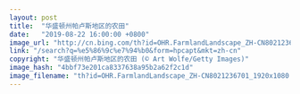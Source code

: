 ```yaml
---
layout: post
title:  "华盛顿州帕卢斯地区的农田"
date:   "2019-08-22 16:00:00 +0800"
image_url: "http://cn.bing.com/th?id=OHR.FarmlandLandscape_ZH-CN8021236701_1920x1080.jpg&rf=LaDigue_1920x1080.jpg&pid=hp"
link: "/search?q=%e5%86%9c%e7%94%b0&form=hpcapt&mkt=zh-cn"
copyright: "华盛顿州帕卢斯地区的农田 (© Art Wolfe/Getty Images)"
image_hash: "4bbf73e201ca8337638a95b2a62f2c1d"
image_filename: "th?id=OHR.FarmlandLandscape_ZH-CN8021236701_1920x1080.jpg&rf=LaDigue_1920x1080.jpg&pid=hp"
---
```

